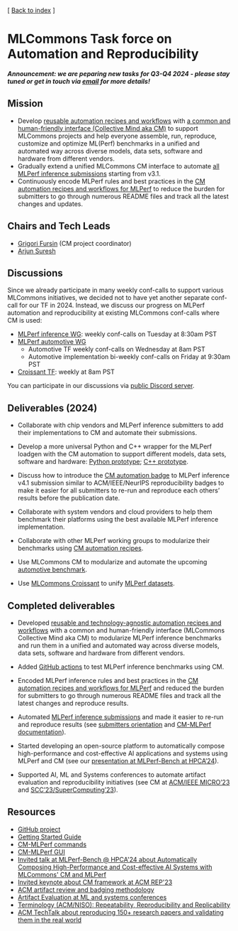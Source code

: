 [ [Back to index](README.md) ]

# MLCommons Task force on Automation and Reproducibility

***Announcement: we are peparing new tasks for Q3-Q4 2024 - please stay tuned
   or get in touch via [email](mailto:gfursin@cknowledge.org) for more details!***

## Mission

* Develop [reusable automation recipes and workflows](https://access.cknowledge.org/playground/?action=scripts) 
  with [a common and human-friendly interface (Collective Mind aka CM)]( https://github.com/mlcommons/ck/tree/master/cm ) 
  to support MLCommons projects and help everyone assemble, run, reproduce, customize and optimize ML(Perf) benchmarks
  in a unified and automated way across diverse models, data sets, software and hardware from different vendors.
* Gradually extend a unified MLCommons CM interface to automate [all MLPerf inference submissions](https://github.com/mlcommons/ck/issues/1052) starting from v3.1.
* Continuously encode MLPerf rules and best practices in the [CM automation recipes and workflows for MLPerf](https://github.com/mlcommons/cm4mlops/tree/main/script)
  to reduce the burden for submitters to go through numerous README files 
  and track all the latest changes and updates.

## Chairs and Tech Leads

* [Grigori Fursin](https://cKnowledge.org/gfursin) (CM project coordinator)
* [Arjun Suresh](https://www.linkedin.com/in/arjunsuresh)

## Discussions

Since we already participate in many weekly conf-calls to support various MLCommons initiatives, 
we decided not to have yet another separate conf-call for our TF in 2024.
Instead, we discuss our progress on MLPerf automation and reproducibility at existing MLCommons conf-calls
where CM is used:
* [MLPerf inference WG](https://mlcommons.org/working-groups/benchmarks/inference): weekly conf-calls on Tuesday at 8:30am PST
* [MLPerf automotive WG](https://mlcommons.org/working-groups/benchmarks/automotive)
  * Automotive TF weekly conf-calls on Wednesday at 8am PST
  * Automotive implementation bi-weekly conf-calls on Friday at 9:30am PST
* [Croissant TF](https://github.com/mlcommons/croissant): weekly at 8am PST

You can participate in our discussions via [public Discord server](https://discord.gg/JjWNWXKxwT).

## Deliverables (2024)

* Collaborate with chip vendors and MLPerf inference submitters to add
  their implementations to CM and automate their submissions.

* Develop a more universal Python and C++ wrapper for the MLPerf loadgen
  with the CM automation to support different models, data sets, software
  and hardware: [Python prototype](https://github.com/mlcommons/cm4mlops/tree/main/script/app-loadgen-generic-python); 
  [C++ prototype](https://github.com/mlcommons/cm4mlops/tree/main/script/app-mlperf-inference-mlcommons-cpp).

* Discuss how to introduce the [CM automation badge](https://github.com/mlcommons/ck/tree/master/cm-mlops/script/app-mlperf-inference-mlcommons-cpp) 
  to MLPerf inference v4.1 submission similar to ACM/IEEE/NeurIPS reproducibility badges to make it easier for
  all submitters to re-run and reproduce each others’ results before the publication date.

* Collaborate with system vendors and cloud providers to help them benchmark
  their platforms using the best available MLPerf inference implementation.

* Collaborate with other MLPerf working groups to modularize their
  benchmarks using [CM automation recipes](https://access.cknowledge.org/playground/?action=scripts).

* Use MLCommons CM to modularize and automate the upcoming [automotive benchmark](https://mlcommons.org/working-groups/benchmarks/automotive/).

* Use [MLCommons Croissant](https://mlcommons.org/working-groups/data/croissant/) 
  to unify [MLPerf datasets](https://access.cknowledge.org/playground/?action=scripts).



## Completed deliverables

* Developed [reusable and technology-agnostic automation recipes and workflows](https://access.cknowledge.org/playground/?action=scripts) 
  with a common and human-friendly interface (MLCommons Collective Mind aka CM) to modularize
  MLPerf inference benchmarks and run them in a unified and automated way
  across diverse models, data sets, software and hardware from different
  vendors.

* Added [GitHub actions](https://github.com/mlcommons/inference/tree/master/.github/workflows) 
  to test MLPerf inference benchmarks using CM.

* Encoded MLPerf inference rules and best practices in the [CM automation
  recipes and workflows for MLPerf](https://github.com/mlcommons/ck/tree/master/cm-mlops/script) 
  and reduced the burden for submitters to go through numerous README files 
  and track all the latest changes and reproduce results.

* Automated [MLPerf inference submissions](https://access.cknowledge.org/playground/?action=howtorun) 
  and made it easier to re-run and reproduce results 
  (see [submitters orientation](https://doi.org/10.5281/zenodo.10605079) 
  and [CM-MLPerf documentation](https://github.com/mlcommons/ck/tree/master/docs/mlperf)).

* Started developing an open-source platform to automatically compose
  high-performance and cost-effective AI applications and systems using
  MLPerf and CM (see our [presentation at MLPerf-Bench at HPCA’24](https://doi.org/10.5281/zenodo.10786893)).

* Supported AI, ML and Systems conferences to automate artifact evaluation
  and reproducibility initiatives (see CM at [ACM/IEEE MICRO’23](https://ctuning.org/ae/micro2023.html) 
  and [SCC’23/SuperComputing’23](https://github.com/mlcommons/ck/blob/master/docs/tutorials/scc23-mlperf-inference-bert.md)).



## Resources

* [GitHub project](https://github.com/mlcommons/ck)
* [Getting Started Guide](https://github.com/mlcommons/ck/blob/master/docs/getting-started.md)
* [CM-MLPerf commands](https://github.com/mlcommons/ck/tree/master/docs/mlperf)
* [CM-MLPerf GUI](https://access.cknowledge.org/playground/?action=howtorun)
* [Invited talk at MLPerf-Bench @ HPCA'24 about Automatically Composing High-Performance and Cost-effective AI Systems with MLCommons' CM and MLPerf](https://doi.org/10.5281/zenodo.10786893)
* [Invited keynote about CM framework at ACM REP'23]( https://doi.org/10.5281/zenodo.8105339 )
* [ACM artifact review and badging methodology](https://www.acm.org/publications/policies/artifact-review-and-badging-current) 
* [Artifact Evaluation at ML and systems conferences](https://cTuning.org/ae)
* [Terminology (ACM/NISO): Repeatability, Reproducibility and Replicability](artifact-evaluation/faq.md#what-is-the-difference-between-repeatability-reproducibility-and-replicability)
* [ACM TechTalk about reproducing 150+ research papers and validating them in the real world](https://www.youtube.com/watch?v=7zpeIVwICa4)
